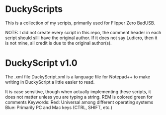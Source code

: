 # DuckyScripts
This is a collection of my scripts, primarily used for Flipper Zero BadUSB.

NOTE: I did not create every script in this repo, the comment header in each script should silll have the original author. If it does not say Ludicro, then it is not mine, all credit is due to the original author(s).

# DuckyScript v1.0
The .xml file DuckyScript.xml is a language file for Notepad++ to make writing in DuckyScript a little easier to read. 

It is case sensitive, though when actually implementing these scripts, it does not matter unless you are typing a string.
REM is colored green for comments
Keywords:
	Red: Universal among different operating systems
	Blue: Primarily PC and Mac keys (CTRL, SHIFT, etc.)